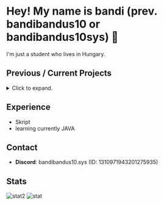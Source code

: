# Hey! My name is bandi (prev. bandibandus10 or bandibandus10sys) 👋
I'm just a student who lives in Hungary.

## Previous / Current Projects
<details>
 <summary>Click to expand.</summary>

 * **Axolotlity (2025)**
   * Server Development
 * **HealMC (2025-2025)**
   * Server Development
 * **AzureNetwork (2025-2025)**
   * Server Development
 * **ArcaneNetwork (2024-2025)**
   * Server Development
</details>

## Experience
* Skript
* learning currently JAVA

## Contact
- **Discord**: bandibandus10.sys (ID: 1310971943201275935)

## Stats
![stat2](https://github-profile-trophy.vercel.app/?username=bandibandus10sys&theme=tokyonight)
![stat](https://github-readme-stats.vercel.app/api/top-langs?username=bandibandus10sys&show_icons=true&theme=tokyonight&layout=compact)
